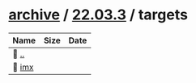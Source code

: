 ---
---

# [archive](/archive/) / [22.03.3](/archive/22.03.3/) / targets


| Name | Size | Date |
|:---|---:|---|
| 📁 [..](../) | | |
| 📁 [imx](imx) | | |


